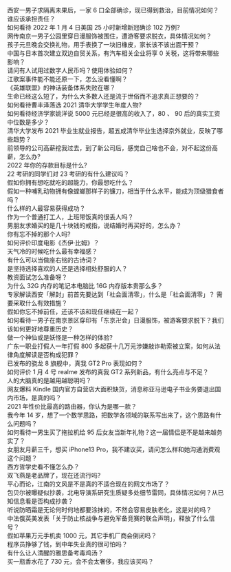 西安一男子求隔离未果后，一家 6 口全部确诊，现已得到救治，目前情况如何？谁应该承担责任？  
如何看待 2022 年 1 月 4 日美国 25 小时新增新冠确诊 102 万例?  
网传南京一男子公园里穿日漫服饰被围住，遭游客要求脱衣，具体情况如何？  
孩子元旦晚会交换礼物，用手表换了一块旧橡皮，家长该不该出面干预？  
中国与日本首次建立双边自贸关系，有汽车相关企业将享 0 关税，这将带来哪些影响？  
请问有人试用过数字人民币吗？使用体验如何？  
江歌案事件能不能还原一下，怎么没看懂啊？  
《英雄联盟》的神话装备体系失败在哪？  
生命已经这么短了，为什么大多数人还是流于世俗而不追求真正想要的？  
如何看待曹丰泽落选 2021 清华大学学生年度人物?  
如何看待经济学家姚洋说 5000 元已经是很高的收入了，80 、 90 后的真实工资中位数是多少？  
清华大学发布 2021 毕业生就业报告，超五成清华毕业生选择京外就业，反映了哪些趋势？  
前领导的公司高薪挖我过去，到了新公司后，感觉自己啥也不会，对不起这份高薪，怎么办?  
2022 年你的存款目标是什么?  
22 考研的同学们对 23 考研的有什么建议吗？  
假如你拥有想吃就吃的超能力，你最想吃什么？  
假如一种哺乳动物拥有像螳螂那样子的镰刀，相当于什么水平，能成为顶级猎食者吗？  
什么样的人最容易获得成功？  
作为一个普通打工人，上班带饭真的很丢人吗？  
男朋友求婚买的是几十块钱的戒指，说结婚时再买好的，怎么办？  
你有忘不掉的那个人吗?  
如何评价印度电影《杰伊·比姆》？  
天气冷的时候吃什么最有幸福感？  
有什么可以当做座右铭的古诗词？  
是坚持选择喜欢的人还是选择相处舒服的人？  
教资面试怎么准备呀？  
为什么 32G 内存的笔记本电脑比 16G 内存版本贵那么多？  
专家解读西安「解封」前首先要达到「社会面清零」，什么是「社会面清零」？ 需要采取什么有效措施？  
假如你忘不掉前任，还该不该和现任继续在一起？  
如何看待一男子在南京景区穿印有「东京卍会」日漫服饰，被游客要求脱下？我们该如何更好地尊重历史？  
做一个神仙或是妖怪是一种怎样的体验?  
广东一职业打假人一年打假 800 多起获十几万元涉嫌敲诈勒索被立案，如何从法律角度解读是否构成犯罪？  
已发布的骁龙 8 旗舰中，真我 GT2 Pro 表现如何？  
如何评价 1 月 4 号 realme 发布的真我 GT2 系列新品，有什么亮点与不足？  
人的大脑真的是越用越聪明吗？  
网友爆料 Kindle 国内官方自营店大面积缺货，消息称亚马逊电子书业务要退出国内市场，是真的吗？  
2021 年性价比最高的路由器，你认为是哪一款？  
我今年 14 岁，想了一个数学思路，把数学各领域的联系写出来了，这个思路有什么问题吗？  
如何看待一男生买了拖拉机给 95 后女友当新年礼物？这一届情侣是不是越来越务实了？  
女朋友月薪三千，想买 iPhone13 Pro，我不建议买，请问怎么样和她沟通消费观这个问题？  
西方哲学史看不懂怎么办？  
双飞燕是老品牌了，现在还流行吗?  
平心而论，江南的文风是不是真的不适合现在的网文市场了？  
包贝尔被曝疑似抄袭，北电导演系研究生质疑多处细节雷同，具体情况如何？从已知信息看是否构成抄袭？  
听说防晒霜是无论何时何地都要涂抹的，不然会容易皮肤老化，这是对的吗？  
中法俄英美发表「关于防止核战争与避免军备竞赛的联合声明」，释放了什么信号？  
假如苹果万元手机卖 1000 元，其它手机厂商会倒闭吗？  
程序员挣够了钱，到中年失业真的很可怕吗？  
有什么让人清醒的雅思备考毒鸡汤？  
买一瓶香水花了 730 元，会不会太奢侈，我应该买吗？  
